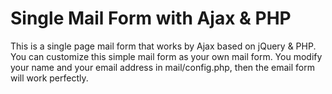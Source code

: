 # Single Mail Form with Ajax & PHP

This is a single page mail form that works by Ajax based on jQuery & PHP.
You can customize this simple mail form as your own mail form.
You modify your name and your email address in mail/config.php, then the email form will work perfectly.
